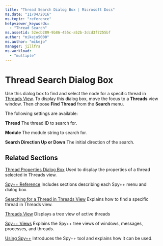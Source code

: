 ```yaml
---
title: "Thread Search Dialog Box | Microsoft Docs"
ms.date: "11/04/2016"
ms.topic: "reference"
helpviewer_keywords:
  - "Thread Search"
ms.assetid: 52ecb289-9b86-455c-a52b-3dcd3f7255bf
author: "mikejo5000"
ms.author: "mikejo"
manager: jillfra
ms.workload:
  - "multiple"
---
```

# Thread Search Dialog Box
Use this dialog box to find and select the node for a specific thread in [Threads View](../debugger/threads-view.md). To display this dialog box, move the focus to a **Threads** view window. Then choose **Find Thread** from the **Search** menu.

 The following settings are available:

 **Thread**
 The thread ID to search for.

 **Module**
 The module string to search for.

 **Search Direction Up or Down**
 The initial direction of the search.

## Related Sections
 [Thread Properties Dialog Box](../debugger/thread-properties-dialog-box.md)
 Used to display the properties of a thread selected in Threads view.

 [Spy++ Reference](../debugger/spy-increment-reference.md)
 Includes sections describing each Spy++ menu and dialog box.

 [Searching for a Thread in Threads View](../debugger/how-to-search-for-a-thread-in-threads-view.md)
 Explains how to find a specific thread in Threads view.

 [Threads View](../debugger/threads-view.md)
 Displays a tree view of active threads

 [Spy++ Views](../debugger/spy-increment-views.md)
 Explains the Spy++ tree views of windows, messages, processes, and threads.

 [Using Spy++](../debugger/using-spy-increment.md)
 Introduces the Spy++ tool and explains how it can be used.